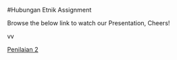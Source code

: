 #Hubungan Etnik Assignment

Browse the below link to watch our Presentation, Cheers!

vv

[Penilaian 2](https://drive.google.com/drive/u/0/folders/0AFA1TGauJ3kXUk9PVA)
